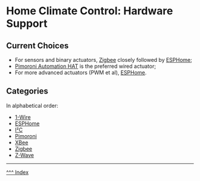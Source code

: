 Home Climate Control: Hardware Support
==

## Current Choices

* For sensors and binary actuators, [Zigbee](./zigbee.md) closely followed by [ESPHome](./esphome.md);
* [Pimoroni Automation HAT](./pimoroni.md) is the preferred wired actuator;
* For more advanced actuators (PWM et al), [ESPHome](./esphome.md).

## Categories

In alphabetical order:

* [1-Wire](./1-wire.md)
* [ESPHome](./esphome.md)
* [I²C](./i2c.md)
* [Pimoroni](./pimoroni.md)
* [XBee](./xbee.md)
* [Zigbee](./zigbee.md)
* [Z-Wave](./z-wave.md)

---
[^^^ Index](../index.md)
